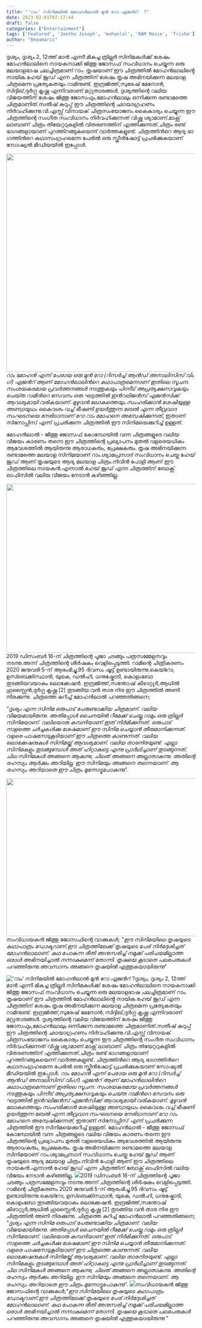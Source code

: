 ```yaml
---
title: "'റാം' സിനിമയിൽ മോഹൻലാൽ മുൻ റോ ഏജന്‍റ്  ?"
date: 2023-02-01T07:17:44
draft: false
categories: ["Entertainment"]
tags: ['Featured', 'Jeethu Joseph', 'mohanlal', 'RAM Movie', 'Trisha']
author: "Beaumaris"
---
```


ദൃശ്യം, ദൃശ്യം 2, 12ത്ത് മാൻ എന്നീ മികച്ച ത്രില്ലർ സിനിമകൾക്ക് ശേഷം മോഹൻലാലിനെ നായകനാക്കി ജിത്തു ജോസഫ് സംവിധാനം ചെയ്യുന്ന ഒരു മലയാളഭാഷ ചലച്ചിത്രമാണ് റാം. തൃഷയാണ് ഈ ചിത്രത്തിൽ മോഹൻലാലിൻ്റെ നായിക.ഹേയ് ജൂഡ് എന്ന ചിത്രത്തിന് ശേഷം തൃഷ അഭിനയിക്കുന്ന മലയാള ചിത്രമെന്ന പ്രത്യേകതയും റാമിനുണ്ട്. ഇന്ദ്രജിത്ത്,സുരേഷ് മേനോൻ, സിദ്ദിഖ്,ദുർഗ്ഗ കൃഷ്ണ എന്നിവരാണ് മറ്റുതാരങ്ങൾ. ദൃശ്യത്തിന്റെ വലിയ വിജയത്തിന് ശേഷം ജിത്തു ജോസഫും,മോഹൻലാലും ഒന്നിക്കുന്ന രണ്ടാമത്തെ ചിത്രമാണിത്.സതീഷ് കുറുപ്പ് ഈ ചിത്രത്തിന്റെ ഛായാഗ്രഹണം നിർവഹിക്കുന്നു.വി.എസ്സ് വിനായക് ചിത്രസംയോജനം കൈകാര്യം ചെയ്യുന്ന ഈ ചിത്രത്തിന്റെ സംഗീത സംവിധാനം നിർവഹിക്കുന്നത് വിഷ്ണു ശ്യാമാണ്.മാക്സ് ലാബാണ് ചിത്രം തിയേറ്ററുകളിൽ വിതരണത്തിന് എത്തിക്കുന്നത്.ചിത്രം രണ്ട് ഭാഗങ്ങളായാണ് പുറത്തിറങ്ങുകയെന്ന് വാർത്തകളുണ്ട്. ചിത്രത്തിന്‍റെ ആദ്യ ഭാ​ഗത്തിന്‍റെ കഥാസം​ഗ്രഹമെന്ന പേരില്‍ ഒരു സ്ക്രീന്‍ഷോട്ട് പ്രചരിക്കുകയാണ് സോഷ്യല്‍ മീഡിയയില്‍ ഇപ്പോള്‍.

<em><img class="wp-image-381836 aligncenter" src="https://cdn.boolokam.com/articles/2023/02/Ram-1.jpg" alt="" width="800" height="581" />റാം മോഹന്‍ എന്ന് പേരായ ഒരു മുന്‍ റോ (റിസര്‍ച്ച് ആന്‍ഡ് അനാലിസിസ് വിം​ഗ്) ഏജന്‍റ് ആണ് മോഹന്‍ലാലിന്‍റെ കഥാപാത്രമെന്നാണ് ഇതിലെ സൂചന. സംശയകരമായ പ്രവര്‍ത്തനങ്ങള്‍ നടത്തുകയും പിന്നീട് അപ്രത്യക്ഷനാവുകയും ചെയ്‍ത റാമിന്‍റെ സേവനം ഒരു ഘട്ടത്തില്‍ ഇന്‍റലിജന്‍സ് ഏജന്‍സിക്ക് ആവശ്യമായി വരികയാണ്. മുഴുവന്‍ ലോകത്തെയും സംഹരിക്കാന്‍ ശേഷിയുള്ള അണ്വായുധം കൈവശം വച്ച് ഭീഷണി ഉയര്‍ത്തുന്ന ബേല്‍ എന്ന തീവ്രവാദ സംഘടനയെ നേരിടാനാണ് റോ റാം മോഹനെ അന്വേഷിക്കുന്നത്,</em> ഇതാണ് സിനോപ്സിസ് എന്ന് പ്രചരിക്കുന്ന ചിത്രത്തില്‍ ഈ സിനിമയെക്കുറിച്ച് ഉള്ളത്.

മോഹൻലാൽ - ജീത്തു ജോസഫ് കോമ്പോയിൽ വന്ന ചിത്രങ്ങളുടെ വലിയ വിജയം കാരണം തന്നെ ഈ ചിത്രത്തിന്റെ പ്രഖ്യാപനം മുതൽ വളരെയധികം ആവേശത്തിൽ ആയിരുന്നു ആരാധകരും, പ്രേക്ഷകരും. തൃഷ അഭിനയിക്കുന്ന രണ്ടാമത്തെ മലയാള സിനിമയാണ് റാം.ശ്യാമപ്രസാദ് സംവിധാനം ചെയ്ത ഹേയ് ജൂഡ് ആണ് തൃഷയുടെ ആദ്യ മലയാള ചിത്രം.നിവിൻ പോളി ആണ് ഈ ചിത്രത്തിലെ നായകൻ.എന്നാൽ ഹേയ് ജൂഡ് എന്ന ചിത്രത്തിന് ബോക്സ് ഓഫിസിൽ വലിയ വിജയം നേടാൻ കഴിഞ്ഞില്ല.

<img class="size-large wp-image-381837 aligncenter" src="https://cdn.boolokam.com/articles/2023/02/fwff-1024x576.jpg" alt="" width="800" height="450" />2019 ഡിസംബർ 16-ന് ചിത്രത്തിന്റെ പൂജാ ചടങ്ങും പത്രസമ്മേളനവും നടന്നു.അന്ന് ചിത്രത്തിന്റെ ശീർഷകം വെളിപ്പെടുത്തി. റാമിന്റെ ചിത്രീകരണം 2020 ജനുവരി 5-ന് ആരംഭിച്ചു.95 ദിവസം ഷൂട്ട് ഉണ്ടായിരുന്നു.കെയ്റോ, ഉസ്ബെക്കിസ്ഥാൻ, യുകെ, ഡൽഹി, ധനുഷ്കോടി, കൊളംബോ തുടങ്ങിയവയാകും ലൊക്കേഷൻ. ഇന്ദ്രജിത്ത്,സന്തോഷ് കീഴാറ്റൂർ,ആധിൽ ഹുസ്സൈൻ,ദുർഗ്ഗ കൃഷ്ണ [2] തുടങ്ങിയ വൻ താര നിര ഈ ചിത്രത്തിൽ അണി നിരക്കുന്നു. ചിത്രത്തെ കുറിച്ച് മോഹൻലാൽ പറഞ്ഞതിങ്ങനെ;

<em>"ദൃശ്യം എന്ന സിനിമ ഒരുപാട് പേരുണ്ടാക്കിയ ചിത്രമാണ്. വലിയ വിജയമായിരുന്നു. അതിപ്പോൾ ചൈനയിൽ റീമേക്ക് ചെയ്തു.റാമും ഒരു ത്രില്ലർ സിനിമയാണ്. വലിയൊരു കമ്പനിയാണ് ഇത് നിർമിക്കുന്നത്. ഒരുപാട് നാളത്തെ ചർച്ചകൾക്കു ശേഷമാണ് ഈ സിനിമ ചെയ്യാൻ തീരുമാനിക്കുന്നത്. വളരെ പാഷനോടുകൂടിയാണ് ഈ ചിത്രത്തെ കാണുന്നത്. വലിയ ലൊക്കേഷനുകൾ സിനിമയ്ക്ക് ആവശ്യമാണ്. വലിയ താരനിരയുണ്ട്. എല്ലാ സിനിമകളും തുടങ്ങുമ്പോൾ അത് ഹിറ്റാകട്ടെ എന്നു പ്രാർഥിച്ചാണ് തുടങ്ങുന്നത്. ചില സിനിമകൾ അങ്ങനെ ആകുന്നു, ചിലത് അങ്ങനെ അല്ലാതാകുന്നു. അതിന്റെ രഹസ്യം ആർക്കും അറിയില്ല. ഈ സിനിമയും അങ്ങനെ തന്നെയാണ്. ആ രഹസ്യം അറിയാതെ ഈ ചിത്രം മുന്നോട്ടുപോകുന്നു".</em>

<img class="size-full wp-image-381838 aligncenter" src="https://cdn.boolokam.com/articles/2023/02/wfffggg.jpg" alt="" width="988" height="420" />സംവിധായകൻ ജിത്തു ജോസഫിന്റെ വാക്കുകൾ;<em> "ഈ സിനിമയിലെ തൃഷയുടെ കഥാപാത്രം ഡോക്ടറാണ്.ഈ ചിത്രത്തിലേക്ക് തൃഷയുടെ പേര് നിർദ്ദേശിച്ചത് മോഹൻലാലാണ്. കഥ പോകുന്ന രീതി അനുസരിച്ച് നമുക്ക് പരിചയമില്ലാത്ത ഒരാൾ അഭിനയിച്ചാൽ നന്നാകുമെന്ന് തോന്നി. തൃഷയെ കൂടാതെ പലപേരുകൾ പറഞ്ഞിരുന്നു.അവസാനം അങ്ങനെ തൃഷയിൽ എത്തുകയായിരുന്നു</em>"


!['റാം' സിനിമയിൽ മോഹൻലാൽ മുൻ റോ ഏജന്‍റ്  ?](https://cdn.boolokam.com/articles/2023/02/Ram-1.jpg)ദൃശ്യം, ദൃശ്യം 2, 12ത്ത് മാൻ എന്നീ മികച്ച ത്രില്ലർ സിനിമകൾക്ക് ശേഷം മോഹൻലാലിനെ നായകനാക്കി ജിത്തു ജോസഫ് സംവിധാനം ചെയ്യുന്ന ഒരു മലയാളഭാഷ ചലച്ചിത്രമാണ് റാം. തൃഷയാണ് ഈ ചിത്രത്തിൽ മോഹൻലാലിൻ്റെ നായിക.ഹേയ് ജൂഡ് എന്ന ചിത്രത്തിന് ശേഷം തൃഷ അഭിനയിക്കുന്ന മലയാള ചിത്രമെന്ന പ്രത്യേകതയും റാമിനുണ്ട്. ഇന്ദ്രജിത്ത്,സുരേഷ് മേനോൻ, സിദ്ദിഖ്,ദുർഗ്ഗ കൃഷ്ണ എന്നിവരാണ് മറ്റുതാരങ്ങൾ. ദൃശ്യത്തിന്റെ വലിയ വിജയത്തിന് ശേഷം ജിത്തു ജോസഫും,മോഹൻലാലും ഒന്നിക്കുന്ന രണ്ടാമത്തെ ചിത്രമാണിത്.സതീഷ് കുറുപ്പ് ഈ ചിത്രത്തിന്റെ ഛായാഗ്രഹണം നിർവഹിക്കുന്നു.വി.എസ്സ് വിനായക് ചിത്രസംയോജനം കൈകാര്യം ചെയ്യുന്ന ഈ ചിത്രത്തിന്റെ സംഗീത സംവിധാനം നിർവഹിക്കുന്നത് വിഷ്ണു ശ്യാമാണ്.മാക്സ് ലാബാണ് ചിത്രം തിയേറ്ററുകളിൽ വിതരണത്തിന് എത്തിക്കുന്നത്.ചിത്രം രണ്ട് ഭാഗങ്ങളായാണ് പുറത്തിറങ്ങുകയെന്ന് വാർത്തകളുണ്ട്. ചിത്രത്തിന്‍റെ ആദ്യ ഭാ​ഗത്തിന്‍റെ കഥാസം​ഗ്രഹമെന്ന പേരില്‍ ഒരു സ്ക്രീന്‍ഷോട്ട് പ്രചരിക്കുകയാണ് സോഷ്യല്‍ മീഡിയയില്‍ ഇപ്പോള്‍. _റാം മോഹന്‍ എന്ന് പേരായ ഒരു മുന്‍ റോ (റിസര്‍ച്ച് ആന്‍ഡ് അനാലിസിസ് വിം​ഗ്) ഏജന്‍റ് ആണ് മോഹന്‍ലാലിന്‍റെ കഥാപാത്രമെന്നാണ് ഇതിലെ സൂചന. സംശയകരമായ പ്രവര്‍ത്തനങ്ങള്‍ നടത്തുകയും പിന്നീട് അപ്രത്യക്ഷനാവുകയും ചെയ്‍ത റാമിന്‍റെ സേവനം ഒരു ഘട്ടത്തില്‍ ഇന്‍റലിജന്‍സ് ഏജന്‍സിക്ക് ആവശ്യമായി വരികയാണ്. മുഴുവന്‍ ലോകത്തെയും സംഹരിക്കാന്‍ ശേഷിയുള്ള അണ്വായുധം കൈവശം വച്ച് ഭീഷണി ഉയര്‍ത്തുന്ന ബേല്‍ എന്ന തീവ്രവാദ സംഘടനയെ നേരിടാനാണ് റോ റാം മോഹനെ അന്വേഷിക്കുന്നത്,_ ഇതാണ് സിനോപ്സിസ് എന്ന് പ്രചരിക്കുന്ന ചിത്രത്തില്‍ ഈ സിനിമയെക്കുറിച്ച് ഉള്ളത്. മോഹൻലാൽ - ജീത്തു ജോസഫ് കോമ്പോയിൽ വന്ന ചിത്രങ്ങളുടെ വലിയ വിജയം കാരണം തന്നെ ഈ ചിത്രത്തിന്റെ പ്രഖ്യാപനം മുതൽ വളരെയധികം ആവേശത്തിൽ ആയിരുന്നു ആരാധകരും, പ്രേക്ഷകരും. തൃഷ അഭിനയിക്കുന്ന രണ്ടാമത്തെ മലയാള സിനിമയാണ് റാം.ശ്യാമപ്രസാദ് സംവിധാനം ചെയ്ത ഹേയ് ജൂഡ് ആണ് തൃഷയുടെ ആദ്യ മലയാള ചിത്രം.നിവിൻ പോളി ആണ് ഈ ചിത്രത്തിലെ നായകൻ.എന്നാൽ ഹേയ് ജൂഡ് എന്ന ചിത്രത്തിന് ബോക്സ് ഓഫിസിൽ വലിയ വിജയം നേടാൻ കഴിഞ്ഞില്ല. ![](https://cdn.boolokam.com/articles/2023/02/fwff-1024x576.jpg)2019 ഡിസംബർ 16-ന് ചിത്രത്തിന്റെ പൂജാ ചടങ്ങും പത്രസമ്മേളനവും നടന്നു.അന്ന് ചിത്രത്തിന്റെ ശീർഷകം വെളിപ്പെടുത്തി. റാമിന്റെ ചിത്രീകരണം 2020 ജനുവരി 5-ന് ആരംഭിച്ചു.95 ദിവസം ഷൂട്ട് ഉണ്ടായിരുന്നു.കെയ്റോ, ഉസ്ബെക്കിസ്ഥാൻ, യുകെ, ഡൽഹി, ധനുഷ്കോടി, കൊളംബോ തുടങ്ങിയവയാകും ലൊക്കേഷൻ. ഇന്ദ്രജിത്ത്,സന്തോഷ് കീഴാറ്റൂർ,ആധിൽ ഹുസ്സൈൻ,ദുർഗ്ഗ കൃഷ്ണ [2] തുടങ്ങിയ വൻ താര നിര ഈ ചിത്രത്തിൽ അണി നിരക്കുന്നു. ചിത്രത്തെ കുറിച്ച് മോഹൻലാൽ പറഞ്ഞതിങ്ങനെ; _"ദൃശ്യം എന്ന സിനിമ ഒരുപാട് പേരുണ്ടാക്കിയ ചിത്രമാണ്. വലിയ വിജയമായിരുന്നു. അതിപ്പോൾ ചൈനയിൽ റീമേക്ക് ചെയ്തു.റാമും ഒരു ത്രില്ലർ സിനിമയാണ്. വലിയൊരു കമ്പനിയാണ് ഇത് നിർമിക്കുന്നത്. ഒരുപാട് നാളത്തെ ചർച്ചകൾക്കു ശേഷമാണ് ഈ സിനിമ ചെയ്യാൻ തീരുമാനിക്കുന്നത്. വളരെ പാഷനോടുകൂടിയാണ് ഈ ചിത്രത്തെ കാണുന്നത്. വലിയ ലൊക്കേഷനുകൾ സിനിമയ്ക്ക് ആവശ്യമാണ്. വലിയ താരനിരയുണ്ട്. എല്ലാ സിനിമകളും തുടങ്ങുമ്പോൾ അത് ഹിറ്റാകട്ടെ എന്നു പ്രാർഥിച്ചാണ് തുടങ്ങുന്നത്. ചില സിനിമകൾ അങ്ങനെ ആകുന്നു, ചിലത് അങ്ങനെ അല്ലാതാകുന്നു. അതിന്റെ രഹസ്യം ആർക്കും അറിയില്ല. ഈ സിനിമയും അങ്ങനെ തന്നെയാണ്. ആ രഹസ്യം അറിയാതെ ഈ ചിത്രം മുന്നോട്ടുപോകുന്നു"._ ![](https://cdn.boolokam.com/articles/2023/02/wfffggg.jpg)സംവിധായകൻ ജിത്തു ജോസഫിന്റെ വാക്കുകൾ;_"ഈ സിനിമയിലെ തൃഷയുടെ കഥാപാത്രം ഡോക്ടറാണ്.ഈ ചിത്രത്തിലേക്ക് തൃഷയുടെ പേര് നിർദ്ദേശിച്ചത് മോഹൻലാലാണ്. കഥ പോകുന്ന രീതി അനുസരിച്ച് നമുക്ക് പരിചയമില്ലാത്ത ഒരാൾ അഭിനയിച്ചാൽ നന്നാകുമെന്ന് തോന്നി. തൃഷയെ കൂടാതെ പലപേരുകൾ പറഞ്ഞിരുന്നു.അവസാനം അങ്ങനെ തൃഷയിൽ എത്തുകയായിരുന്നു_ "
